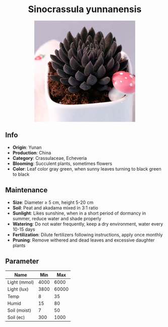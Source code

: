 <h1 align='center'>Sinocrassula yunnanensis</h1>
<p align="center">
    <img 
        align='center'
        width='320'
        src="../images/sinocrassula yunnanensis.png" 
        alt='Sinocrassula yunnanensis' />
</p>

## Info

 - **Origin**: Yunan
 - **Production**: China
 - **Category**: Crassulaceae, Echeveria
 - **Blooming**: Succulent plants, sometimes flowers
 - **Color**: Leaf color gray green, when sunny leaves turning to black green to black

## Maintenance

 - **Size**: Diameter ≥ 5 cm, height 5-20 cm
 - **Soil**: Peat and akadama mixed in 3:1 ratio
 - **Sunlight**: Likes sunshine, when in a short period of dormancy in summer, reduce water and shade properly
 - **Watering**: Do not water frequently, keep a dry environment, water every 10-15 days
 - **Fertilization**: Dilute fertilizers following instructions, apply once monthly
 - **Pruning**: Remove withered and dead leaves and excessive daughter plants

## Parameter

| Name         | Min  | Max   |
|--------------|------|-------|
| Light (mmol) | 4000 | 6000  |
| Light (lux)  | 3800 | 60000 |
| Temp         | 8    | 35    |
| Humid        | 15   | 80    |
| Soil (moist) | 7   | 50    |
| Soil (ec)    | 300  | 1000  |